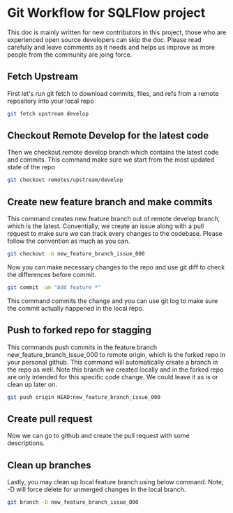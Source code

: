# Git Workflow for SQLFlow project
This doc is mainly written for new contributors in this project, those who are experienced open source developers can skip the doc. Please read carefully and leave comments as it needs and helps us improve as more people from the community are joing force. 

## Fetch Upstream
First let's run git fetch to download commits, files, and refs from a remote repository into your local repo
```bash
git fetch upstream develop
```

## Checkout Remote Develop for the latest code
Then we checkout remote develop branch which contains the latest code and commits. This command make sure we start from the most updated state of the repo
```bash
git checkout remotes/upstream/develop
```
## Create new feature branch and make commits
This command creates new feature branch out of remote develop branch, which is the latest. Conventially, we create an issue along with a pull request to make sure we can track every changes to the codebase. Please follow the convention as much as you can.
```bash
git checkout -b new_feature_branch_issue_000
```

Now you can make necessary changes to the repo and use git diff to check the differences before commit. 
```bash
git commit -am "Add feature *"
```
This command commits the change and you can use git log to make sure the commit actually happened in the local repo.

## Push to forked repo for stagging
This commands push commits in the feature branch new_feature_branch_issue_000 to remote origin, which is the forked repo in your personal github. This command will automatically create a branch in the repo as well. Note this branch we created locally and in the forked repo are only intended for this specific code change. We could leave it as is or clean up later on.
```bash
git push origin HEAD:new_feature_branch_issue_000
```

## Create pull request
Now we can go to github and create the pull request with some descriptions. 

## Clean up branches
Lastly, you may clean up local feature branch using below command. Note, -D will force delete for unmerged changes in the local branch. 

```bash
git branch -D new_feature_branch_issue_000
```
